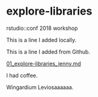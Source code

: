 # explore-libraries
rstudio::conf 2018 workshop

This is a line I added locally.

This is a line I added from Github.

[01_explore-libraries_jenny.md](01_explore-libraries_jenny.md)

I had coffee.

Wingardium Leviosaaaaaa.